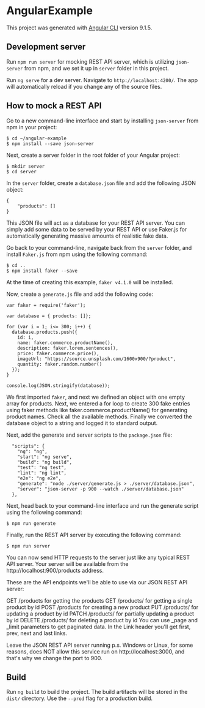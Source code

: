 # AngularExample

This project was generated with [Angular CLI](https://github.com/angular/angular-cli) version 9.1.5.

## Development server
Run `npm run server` for mocking REST API server, which is utilizing `json-server` from npm, and we set it up in `server` folder in this project.

Run `ng serve` for a dev server. Navigate to `http://localhost:4200/`. The app will automatically reload if you change any of the source files.
## How to mock a REST API
Go to a new command-line interface and start by installing  `json-server`  from npm in your project:

```
$ cd ~/angular-example
$ npm install --save json-server 
```
Next, create a  server  folder in the root folder of your Angular project:
```
$ mkdir server
$ cd server
```
In the  `server`  folder, create a  `database.json`  file and add the following JSON object:
```
{
    "products": []
}
```
This JSON file will act as a database for your REST API server. You can simply add some data to be served by your REST API or use Faker.js for automatically generating massive amounts of realistic fake data.

Go back to your command-line, navigate back from the  `server`  folder, and install `Faker.js`  from npm using the following command:
```
$ cd ..
$ npm install faker --save
```
At the time of creating this example, `faker v4.1.0` will be installed.

Now, create a  `generate.js`  file and add the following code:
```
var faker = require('faker');

var database = { products: []};

for (var i = 1; i<= 300; i++) {
  database.products.push({
    id: i,
    name: faker.commerce.productName(),
    description: faker.lorem.sentences(),
    price: faker.commerce.price(),
    imageUrl: "https://source.unsplash.com/1600x900/?product",
    quantity: faker.random.number()
  });
}

console.log(JSON.stringify(database));
```
We first imported `faker`, and next we defined an object with one empty array for products. Next, we entered a for loop to create 300 fake entries using faker methods like  faker.commerce.productName()  for generating product names. Check all the available methods. Finally we converted the database object to a string and logged it to standard output.

Next, add the  generate  and  server  scripts to the  `package.json`  file:
```
  "scripts": {
    "ng": "ng",
    "start": "ng serve",
    "build": "ng build",
    "test": "ng test",
    "lint": "ng lint",
    "e2e": "ng e2e",
    "generate": "node ./server/generate.js > ./server/database.json",
    "server": "json-server -p 900 --watch ./server/database.json"
  },
```
Next, head back to your command-line interface and run the generate script using the following command:
```
$ npm run generate
```
Finally, run the REST API server by executing the following command:
```
$ npm run server
```
You can now send HTTP requests to the server just like any typical REST API server. Your server will be available from the  http://localhost:900/products  address.

These are the API endpoints we'll be able to use via our JSON REST API server:

GET /products  for getting the products
GET /products/<id>  for getting a single product by id
POST /products  for creating a new product
PUT /products/<id>  for updating a product by id
PATCH /products/<id>  for partially updating a product by id
DELETE /products/<id>  for deleting a product by id
You can use  _page  and  _limit  parameters to get paginated data. In the  Link header you'll get  first,  prev,  next  and  last  links.

Leave the JSON REST API server running 
p.s. Windows or Linux, for some reasons, does NOT allow this service run on http://localhost:3000, and that's why we change the port to 900.

## Build

Run `ng build` to build the project. The build artifacts will be stored in the `dist/` directory. Use the `--prod` flag for a production build.
